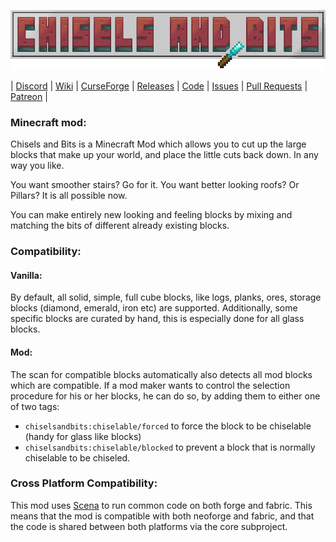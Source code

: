 ![Logo](https://raw.githubusercontent.com/ChiselsAndBits/Assets/main/Logos/logo.png "Logo")

| [Discord](https://discord.chisels-and-bits.com) | [Wiki](https://wiki.chisels-and-bits.com)  | [CurseForge](https://www.curseforge.com/minecraft/mc-mods/chisels-bits)  | [Releases](https://www.curseforge.com/minecraft/mc-mods/chisels-bits/files) | [Code](https://github.com/ChiselsAndBits/Chisels-and-Bits/) | [Issues](https://github.com/ChiselsAndBits/Chisels-and-Bits/issues) | [Pull Requests](https://github.com/ChiselsAndBits/Chisels-and-Bits/pulls) | [Patreon](https://www.patreon.com/chisels_and_bits) |

### Minecraft mod:
Chisels and Bits is a Minecraft Mod which allows you to cut up the large blocks that make up your world, and place the little cuts back down.
In any way you like.

You want smoother stairs? Go for it.
You want better looking roofs? Or Pillars? It is all possible now.

You can make entirely new looking and feeling blocks by mixing and matching the bits of different already existing blocks.

### Compatibility:
#### Vanilla:
By default, all solid, simple, full cube blocks, like logs, planks, ores, storage blocks (diamond, emerald, iron etc) are supported.
Additionally, some specific blocks are curated by hand, this is especially done for all glass blocks.

#### Mod:
The scan for compatible blocks automatically also detects all mod blocks which are compatible.
If a mod maker wants to control the selection procedure for his or her blocks, he can do so, by adding them to either one of two tags:
- `chiselsandbits:chiselable/forced` to force the block to be chiselable (handy for glass like blocks)
- `chiselsandbits:chiselable/blocked` to prevent a block that is normally chiselable to be chiseled.

### Cross Platform Compatibility:
This mod uses [Scena](https://github.com/Communi-Suggestu/Scena) to run common code on both forge and fabric.
This means that the mod is compatible with both neoforge and fabric, and that the code is shared between both platforms via the core subproject.

